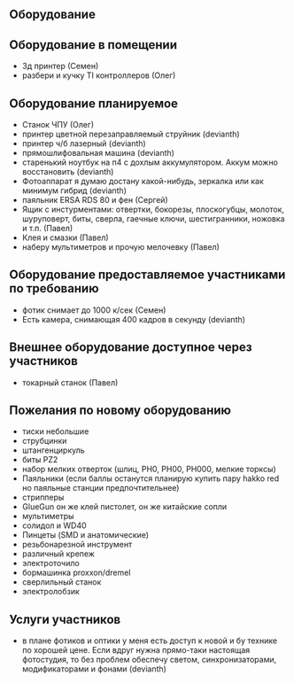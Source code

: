 Оборудование
------------

Оборудование в помещении
------------------------

* 3д принтер (Семен)
* разбери и кучку TI контроллеров (Олег)


Оборудование планируемое
------------------------

* Станок ЧПУ (Олег)
* принтер цветной перезаправляемый струйник (devianth)
* принтер ч/б лазерный (devianth)
* прямошлифовальная машина (devianth)
* старенький ноутбук на п4 с дохлым аккумулятором. Аккум можно восстановить (devianth)
* Фотоаппарат я думаю достану какой-нибудь, зеркалка или как минимум гибрид (devianth)
* паяльник ERSA RDS 80 и фен (Сергей)
* Ящик с инстурментами: отвертки, бокорезы, плоскогубцы, молоток, шуруповерт, биты, сверла, гаечные ключи, шестигранники, ножовка и т.п.  (Павел)
* Клея и смазки (Павел)
* наберу мультиметров и прочую мелочевку (Павел)


Оборудование предоставляемое участниками по требованию
------------------------------------------------------

* фотик снимает до 1000 к/сек (Семен)
* Есть камера, снимающая 400 кадров в секунду (devianth)

Внешнее оборудование доступное через участников
-----------------------------------------------

* токарный станок (Павел)


Пожелания по новому оборудованию
--------------------------------

* тиски небольшие
* струбцинки
* штангенциркуль
* биты PZ2
* набор мелких отверток (шлиц, PH0, PH00, PH000, мелкие торксы)
* Паяльники (если баллы останутся планирую купить пару hakko red но паяльные станции предпочтительнее)
* стрипперы
* GlueGun он же клей пистолет, он же китайские сопли
* мультиметры
* солидол и WD40
* Пинцеты (SMD и анатомические)
* резьбонарезной инструмент
* различный крепеж
* электроточило
* бормашинка proxxon/dremel
* сверлильный станок
* электролобзик


Услуги участников
-----------------

* в плане фотиков и оптики у меня есть доступ к новой и бу технике по хорошей цене. Если вдруг нужна прямо-таки настоящая фотостудия, то без проблем обеспечу светом, синхронизаторами, модификаторами и фонами (devianth)